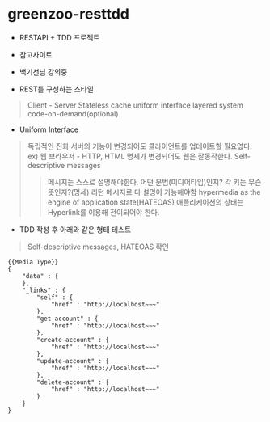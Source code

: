 # greenzoo-resttdd
* RESTAPI + TDD 프로젝트

* 참고사이트
* 백기선님 강의중

* REST를 구성하는 스타일
> Client - Server
> Stateless
> cache
> uniform interface
> layered system
> code-on-demand(optional)

* Uniform Interface
> 독립적인 진화
> 서버의 기능이 변경되어도 클라이언트를 업데이트할 필요없다.
> ex) 웹 브라우저 - HTTP, HTML 명세가 변경되어도 웹은 잘동작한다.
> Self-descriptive messages
> > 메시지는 스스로 설명해야한다. 
> > 어떤 문법(미디어타입)인지?
> > 각 키는 무슨 뜻인지?(명세)
> > 리턴 메시지로 다 설명이 가능해야함
> hypermedia as the engine of application state(HATEOAS)
> > 애플리케이션의 상태는 Hyperlink를 이용해 전이되어야 한다.

* TDD 작성 후 아래와 같은 형태 테스트
> Self-descriptive messages, HATEOAS 확인
```
{{Media Type}}
{
    "data" : {
​    },
    "_links" : {
        "self" : {
            "href" : "http://localhost~~~"
        },
		"get-account" : {
            "href" : "http://localhost~~~"
		},
        "create-account" : {
            "href" : "http://localhost~~~"
        },
        "update-account" : {
            "href" : "http://localhost~~~"
        },
        "delete-account" : {
            "href" : "http://localhost~~~"
        }
    }
}
```